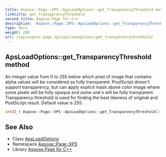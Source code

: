 ```yaml
---
title: Aspose::Page::XPS::ApsLoadOptions::get_TransparencyThreshold method
linktitle: get_TransparencyThreshold
second_title: Aspose.Page for C++
description: 'Aspose::Page::XPS::ApsLoadOptions::get_TransparencyThreshold method. An integer value from 0 to 255 below which pixel of image that contains alpha values will be considered as fully transparent. PostScript doesn''t support transparency, but can apply explicit mask above color image where some pixels will be fully opaque and some one''s will be fully transparent. Transparency threshold is used for finding the best likeness of original and PostScript result. Default value is 255 in C++.'
type: docs
weight: 200
url: /cpp/aspose.page.xps/apsloadoptions/get_transparencythreshold/
---
```

## ApsLoadOptions::get_TransparencyThreshold method


An integer value from 0 to 255 below which pixel of image that contains alpha values will be considered as fully transparent. PostScript doesn't support transparency, but can apply explicit mask above color image where some pixels will be fully opaque and some one's will be fully transparent. Transparency threshold is used for finding the best likeness of original and PostScript result. Default value is 255.

```cpp
int32_t Aspose::Page::XPS::ApsLoadOptions::get_TransparencyThreshold() const
```

## See Also

* Class [ApsLoadOptions](../)
* Namespace [Aspose::Page::XPS](../../)
* Library [Aspose.Page for C++](../../../)
